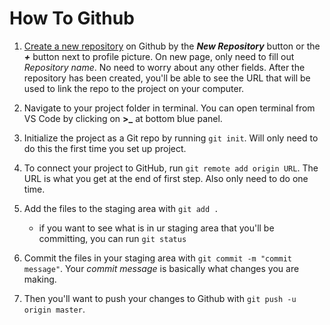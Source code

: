 # How To Github

1. [Create a new repository](https://help.github.com/articles/creating-a-new-repository/) on Github by the **_New Repository_** button or the **_+_** button next to profile picture.  On new page, only need to fill out *Repository name*. No need to worry about any other fields. After the repository has been created, you'll be able to see the URL that will be used to link the repo to the project on your computer.

2. Navigate to your project folder in terminal. You can open terminal from VS Code by clicking on **>_** at bottom blue panel. 

3. Initialize the project as a Git repo by running `git init`. Will only need to do this the first time you set up project.

4. To connect your project to GitHub, run `git remote add origin URL`. The URL is what you get at the end of first step. Also only need to do one time.

5. Add the files to the staging area with `git add .`
    - if you want to see what is in ur staging area that you'll be committing, you can run `git status`

6. Commit the files in your staging area with `git commit -m "commit message"`. Your *commit message* is basically what changes you are making.

7. Then you'll want to push your changes to Github with `git push -u origin master`.